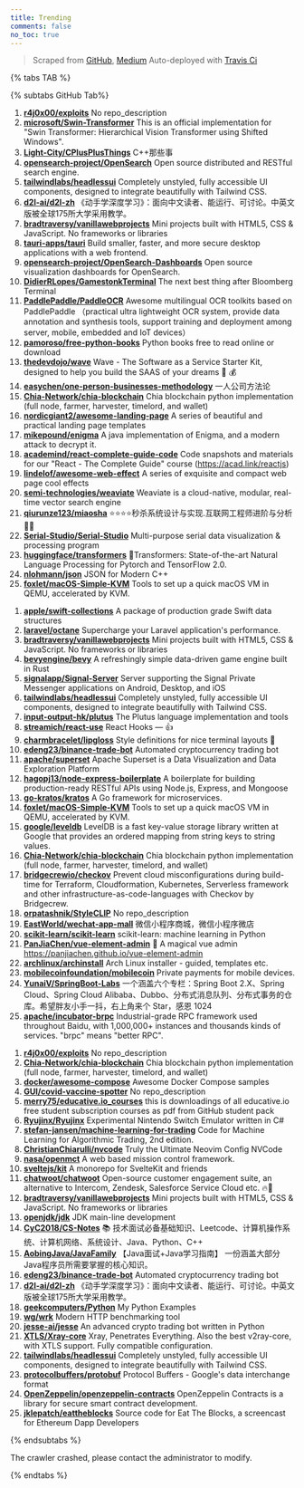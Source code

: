 ```yaml
---
title: Trending
comments: false
no_toc: true
---
```


> Scraped from [GitHub](https://github.com/trending), [Medium](https://medium.com/topic/popular)
Auto-deployed with [Travis Ci](https://travis-ci.org/)

{% tabs TAB %}
<!-- tab GitHub -->
{% subtabs GitHub Tab%}
<!-- tab Daily -->
1. [**r4j0x00/exploits**](https://github.com/r4j0x00/exploits)
No repo_description
2. [**microsoft/Swin-Transformer**](https://github.com/microsoft/Swin-Transformer)
This is an official implementation for "Swin Transformer: Hierarchical Vision Transformer using Shifted Windows".
3. [**Light-City/CPlusPlusThings**](https://github.com/Light-City/CPlusPlusThings)
C++那些事
4. [**opensearch-project/OpenSearch**](https://github.com/opensearch-project/OpenSearch)
Open source distributed and RESTful search engine.
5. [**tailwindlabs/headlessui**](https://github.com/tailwindlabs/headlessui)
Completely unstyled, fully accessible UI components, designed to integrate beautifully with Tailwind CSS.
6. [**d2l-ai/d2l-zh**](https://github.com/d2l-ai/d2l-zh)
《动手学深度学习》：面向中文读者、能运行、可讨论。中英文版被全球175所大学采用教学。
7. [**bradtraversy/vanillawebprojects**](https://github.com/bradtraversy/vanillawebprojects)
Mini projects built with HTML5, CSS & JavaScript. No frameworks or libraries
8. [**tauri-apps/tauri**](https://github.com/tauri-apps/tauri)
Build smaller, faster, and more secure desktop applications with a web frontend.
9. [**opensearch-project/OpenSearch-Dashboards**](https://github.com/opensearch-project/OpenSearch-Dashboards)
Open source visualization dashboards for OpenSearch.
10. [**DidierRLopes/GamestonkTerminal**](https://github.com/DidierRLopes/GamestonkTerminal)
The next best thing after Bloomberg Terminal
11. [**PaddlePaddle/PaddleOCR**](https://github.com/PaddlePaddle/PaddleOCR)
Awesome multilingual OCR toolkits based on PaddlePaddle （practical ultra lightweight OCR system, provide data annotation and synthesis tools, support training and deployment among server, mobile, embedded and IoT devices）
12. [**pamoroso/free-python-books**](https://github.com/pamoroso/free-python-books)
Python books free to read online or download
13. [**thedevdojo/wave**](https://github.com/thedevdojo/wave)
Wave - The Software as a Service Starter Kit, designed to help you build the SAAS of your dreams 🚀 💰
14. [**easychen/one-person-businesses-methodology**](https://github.com/easychen/one-person-businesses-methodology)
一人公司方法论
15. [**Chia-Network/chia-blockchain**](https://github.com/Chia-Network/chia-blockchain)
Chia blockchain python implementation (full node, farmer, harvester, timelord, and wallet)
16. [**nordicgiant2/awesome-landing-page**](https://github.com/nordicgiant2/awesome-landing-page)
A series of beautiful and practical landing page templates
17. [**mikepound/enigma**](https://github.com/mikepound/enigma)
A java implementation of Enigma, and a modern attack to decrypt it.
18. [**academind/react-complete-guide-code**](https://github.com/academind/react-complete-guide-code)
Code snapshots and materials for our "React - The Complete Guide" course (https://acad.link/reactjs)
19. [**lindelof/awesome-web-effect**](https://github.com/lindelof/awesome-web-effect)
A series of exquisite and compact web page cool effects
20. [**semi-technologies/weaviate**](https://github.com/semi-technologies/weaviate)
Weaviate is a cloud-native, modular, real-time vector search engine
21. [**qiurunze123/miaosha**](https://github.com/qiurunze123/miaosha)
⭐⭐⭐⭐秒杀系统设计与实现.互联网工程师进阶与分析🙋🐓
22. [**Serial-Studio/Serial-Studio**](https://github.com/Serial-Studio/Serial-Studio)
Multi-purpose serial data visualization & processing program
23. [**huggingface/transformers**](https://github.com/huggingface/transformers)
🤗Transformers: State-of-the-art Natural Language Processing for Pytorch and TensorFlow 2.0.
24. [**nlohmann/json**](https://github.com/nlohmann/json)
JSON for Modern C++
25. [**foxlet/macOS-Simple-KVM**](https://github.com/foxlet/macOS-Simple-KVM)
Tools to set up a quick macOS VM in QEMU, accelerated by KVM.
<!-- endtab -->
<!-- tab Weekly -->
1. [**apple/swift-collections**](https://github.com/apple/swift-collections)
A package of production grade Swift data structures
2. [**laravel/octane**](https://github.com/laravel/octane)
Supercharge your Laravel application's performance.
3. [**bradtraversy/vanillawebprojects**](https://github.com/bradtraversy/vanillawebprojects)
Mini projects built with HTML5, CSS & JavaScript. No frameworks or libraries
4. [**bevyengine/bevy**](https://github.com/bevyengine/bevy)
A refreshingly simple data-driven game engine built in Rust
5. [**signalapp/Signal-Server**](https://github.com/signalapp/Signal-Server)
Server supporting the Signal Private Messenger applications on Android, Desktop, and iOS
6. [**tailwindlabs/headlessui**](https://github.com/tailwindlabs/headlessui)
Completely unstyled, fully accessible UI components, designed to integrate beautifully with Tailwind CSS.
7. [**input-output-hk/plutus**](https://github.com/input-output-hk/plutus)
The Plutus language implementation and tools
8. [**streamich/react-use**](https://github.com/streamich/react-use)
React Hooks — 👍
9. [**charmbracelet/lipgloss**](https://github.com/charmbracelet/lipgloss)
Style definitions for nice terminal layouts 👄
10. [**edeng23/binance-trade-bot**](https://github.com/edeng23/binance-trade-bot)
Automated cryptocurrency trading bot
11. [**apache/superset**](https://github.com/apache/superset)
Apache Superset is a Data Visualization and Data Exploration Platform
12. [**hagopj13/node-express-boilerplate**](https://github.com/hagopj13/node-express-boilerplate)
A boilerplate for building production-ready RESTful APIs using Node.js, Express, and Mongoose
13. [**go-kratos/kratos**](https://github.com/go-kratos/kratos)
A Go framework for microservices.
14. [**foxlet/macOS-Simple-KVM**](https://github.com/foxlet/macOS-Simple-KVM)
Tools to set up a quick macOS VM in QEMU, accelerated by KVM.
15. [**google/leveldb**](https://github.com/google/leveldb)
LevelDB is a fast key-value storage library written at Google that provides an ordered mapping from string keys to string values.
16. [**Chia-Network/chia-blockchain**](https://github.com/Chia-Network/chia-blockchain)
Chia blockchain python implementation (full node, farmer, harvester, timelord, and wallet)
17. [**bridgecrewio/checkov**](https://github.com/bridgecrewio/checkov)
Prevent cloud misconfigurations during build-time for Terraform, Cloudformation, Kubernetes, Serverless framework and other infrastructure-as-code-languages with Checkov by Bridgecrew.
18. [**orpatashnik/StyleCLIP**](https://github.com/orpatashnik/StyleCLIP)
No repo_description
19. [**EastWorld/wechat-app-mall**](https://github.com/EastWorld/wechat-app-mall)
微信小程序商城，微信小程序微店
20. [**scikit-learn/scikit-learn**](https://github.com/scikit-learn/scikit-learn)
scikit-learn: machine learning in Python
21. [**PanJiaChen/vue-element-admin**](https://github.com/PanJiaChen/vue-element-admin)
🎉 A magical vue admin https://panjiachen.github.io/vue-element-admin
22. [**archlinux/archinstall**](https://github.com/archlinux/archinstall)
Arch Linux installer - guided, templates etc.
23. [**mobilecoinfoundation/mobilecoin**](https://github.com/mobilecoinfoundation/mobilecoin)
Private payments for mobile devices.
24. [**YunaiV/SpringBoot-Labs**](https://github.com/YunaiV/SpringBoot-Labs)
一个涵盖六个专栏：Spring Boot 2.X、Spring Cloud、Spring Cloud Alibaba、Dubbo、分布式消息队列、分布式事务的仓库。希望胖友小手一抖，右上角来个 Star，感恩 1024
25. [**apache/incubator-brpc**](https://github.com/apache/incubator-brpc)
Industrial-grade RPC framework used throughout Baidu, with 1,000,000+ instances and thousands kinds of services. "brpc" means "better RPC".
<!-- endtab -->
<!-- tab Monthly -->
1. [**r4j0x00/exploits**](https://github.com/r4j0x00/exploits)
No repo_description
2. [**Chia-Network/chia-blockchain**](https://github.com/Chia-Network/chia-blockchain)
Chia blockchain python implementation (full node, farmer, harvester, timelord, and wallet)
3. [**docker/awesome-compose**](https://github.com/docker/awesome-compose)
Awesome Docker Compose samples
4. [**GUI/covid-vaccine-spotter**](https://github.com/GUI/covid-vaccine-spotter)
No repo_description
5. [**merry75/educative.io_courses**](https://github.com/merry75/educative.io_courses)
this is downloadings of all educative.io free student subscription courses as pdf from GitHub student pack
6. [**Ryujinx/Ryujinx**](https://github.com/Ryujinx/Ryujinx)
Experimental Nintendo Switch Emulator written in C#
7. [**stefan-jansen/machine-learning-for-trading**](https://github.com/stefan-jansen/machine-learning-for-trading)
Code for Machine Learning for Algorithmic Trading, 2nd edition.
8. [**ChristianChiarulli/nvcode**](https://github.com/ChristianChiarulli/nvcode)
Truly the Ultimate Neovim Config NVCode
9. [**nasa/openmct**](https://github.com/nasa/openmct)
A web based mission control framework.
10. [**sveltejs/kit**](https://github.com/sveltejs/kit)
A monorepo for SvelteKit and friends
11. [**chatwoot/chatwoot**](https://github.com/chatwoot/chatwoot)
Open-source customer engagement suite, an alternative to Intercom, Zendesk, Salesforce Service Cloud etc. 🔥💬
12. [**bradtraversy/vanillawebprojects**](https://github.com/bradtraversy/vanillawebprojects)
Mini projects built with HTML5, CSS & JavaScript. No frameworks or libraries
13. [**openjdk/jdk**](https://github.com/openjdk/jdk)
JDK main-line development
14. [**CyC2018/CS-Notes**](https://github.com/CyC2018/CS-Notes)
📚 技术面试必备基础知识、Leetcode、计算机操作系统、计算机网络、系统设计、Java、Python、C++
15. [**AobingJava/JavaFamily**](https://github.com/AobingJava/JavaFamily)
【Java面试+Java学习指南】 一份涵盖大部分Java程序员所需要掌握的核心知识。
16. [**edeng23/binance-trade-bot**](https://github.com/edeng23/binance-trade-bot)
Automated cryptocurrency trading bot
17. [**d2l-ai/d2l-zh**](https://github.com/d2l-ai/d2l-zh)
《动手学深度学习》：面向中文读者、能运行、可讨论。中英文版被全球175所大学采用教学。
18. [**geekcomputers/Python**](https://github.com/geekcomputers/Python)
My Python Examples
19. [**wg/wrk**](https://github.com/wg/wrk)
Modern HTTP benchmarking tool
20. [**jesse-ai/jesse**](https://github.com/jesse-ai/jesse)
An advanced crypto trading bot written in Python
21. [**XTLS/Xray-core**](https://github.com/XTLS/Xray-core)
Xray, Penetrates Everything. Also the best v2ray-core, with XTLS support. Fully compatible configuration.
22. [**tailwindlabs/headlessui**](https://github.com/tailwindlabs/headlessui)
Completely unstyled, fully accessible UI components, designed to integrate beautifully with Tailwind CSS.
23. [**protocolbuffers/protobuf**](https://github.com/protocolbuffers/protobuf)
Protocol Buffers - Google's data interchange format
24. [**OpenZeppelin/openzeppelin-contracts**](https://github.com/OpenZeppelin/openzeppelin-contracts)
OpenZeppelin Contracts is a library for secure smart contract development.
25. [**jklepatch/eattheblocks**](https://github.com/jklepatch/eattheblocks)
Source code for Eat The Blocks, a screencast for Ethereum Dapp Developers
<!-- endtab -->
{% endsubtabs %}
<!-- endtab -->
<!-- tab Medium -->
The crawler crashed, please contact the administrator to modify.
<!-- endtab -->
{% endtabs %}
